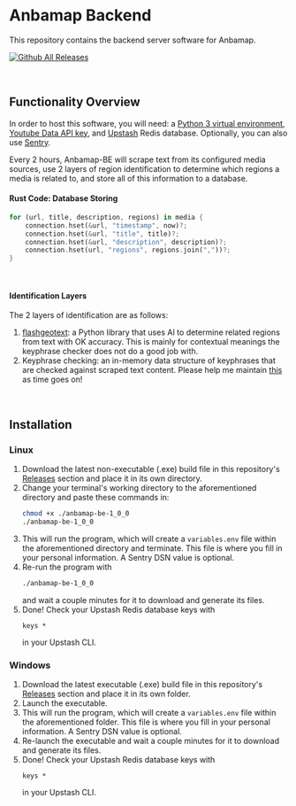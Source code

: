 # Anbamap Backend
This repository contains the backend server software for Anbamap.

[![Github All Releases](https://img.shields.io/github/downloads/lichenaut/anbamap-be/total.svg)]()

&nbsp;
## Functionality Overview

In order to host this software, you will need: a [Python 3 virtual environment](https://docs.python.org/3/library/venv.html), [Youtube Data API key](https://developers.google.com/youtube/registering_an_application), and [Upstash](https://upstash.com/) Redis database. Optionally, you can also use [Sentry](https://sentry.io/welcome/).

Every 2 hours, Anbamap-BE will scrape text from its configured media sources, use 2 layers of region identification to determine which regions a media is related to, and store all of this information to a database.

#### Rust Code: Database Storing
```rust
for (url, title, description, regions) in media {
    connection.hset(&url, "timestamp", now)?;
    connection.hset(&url, "title", title)?;
    connection.hset(&url, "description", description)?;
    connection.hset(url, "regions", regions.join(","))?;
}
```

&nbsp;
#### Identification Layers
The 2 layers of identification are as follows:
1. [flashgeotext](https://github.com/iwpnd/flashgeotext): a Python library that uses AI to determine related regions from text with OK accuracy. This is mainly for contextual meanings the keyphrase checker does not do a good job with.
2. Keyphrase checking: an in-memory data structure of keyphrases that are checked against scraped text content. Please help me maintain [this](https://github.com/lichenaut/anbamap-be/blob/dcfcc41ef99947fb45179c89a85d0fd462234121/src/region/regions.rs#L152) as time goes on!

&nbsp;
## Installation

### Linux

1. Download the latest non-executable (.exe) build file in this repository's [Releases](https://github.com/lichenaut/anbamap-be/releases) section and place it in its own directory.
2. Change your terminal's working directory to the aforementioned directory and paste these commands in:
   ```bash
   chmod +x ./anbamap-be-1_0_0
   ./anbamap-be-1_0_0
3. This will run the program, which will create a `variables.env` file within the aforementioned directory and terminate. This file is where you fill in your personal information. A Sentry DSN value is optional.
4. Re-run the program with
   ```bash
   ./anbamap-be-1_0_0
   ```
   and wait a couple minutes for it to download and generate its files.
5. Done! Check your Upstash Redis database keys with
   ```
   keys *
   ```
   in your Upstash CLI.

### Windows

1. Download the latest executable (.exe) build file in this repository's [Releases](https://github.com/lichenaut/anbamap-be/releases) section and place it in its own folder.
2. Launch the executable.
3. This will run the program, which will create a `variables.env` file within the aforementioned folder. This file is where you fill in your personal information. A Sentry DSN value is optional.
4. Re-launch the executable and wait a couple minutes for it to download and generate its files.
5. Done! Check your Upstash Redis database keys with
   ```
   keys *
   ```
   in your Upstash CLI.
